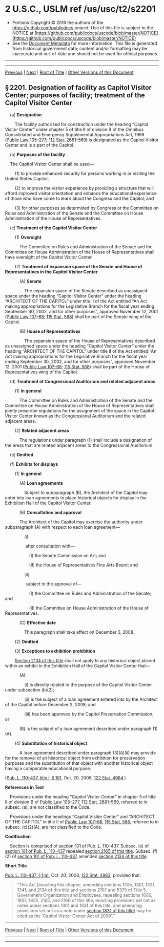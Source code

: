 ---
---

# 2 U.S.C., USLM ref /us/usc/t2/s2201

* Portions Copyright © 2016 the authors of the https://github.com/publicdocs project.
  Use of this file is subject to the NOTICE at [https://github.com/publicdocs/uscode/blob/master/NOTICE](https://github.com/publicdocs/uscode/blob/master/NOTICE)
* See the [Document Metadata](././../../../../..//README.md) for more information.
  This file is generated from historical government data; content and/or formatting may be inaccurate and out-of-date and should not be used for official purposes.

----------
----------

[Previous](./../../../../..//us/usc/t2/ch31/schI/m__us_usc_t2_ch31_schI.md) | [Next](./../../../../..//us/usc/t2/ch31/schI/m__us_usc_t2_s2202.md) | [Root of Title](./../../../../../) | [Other Versions of this Document](https://publicdocs.github.io/go/links?ns=uslm&ref=%2Fus%2Fusc%2Ft2%2Fs2201)

## § 2201. Designation of facility as Capitol Visitor Center; purposes of facility; treatment of the Capitol Visitor Center

    (a) __Designation__ 

        The facility authorized for construction under the heading “Capitol Visitor Center” under chapter 5 of title II of division B of the Omnibus Consolidated and Emergency Supplemental Appropriations Act, 1999 ([Public Law 105–277][/us/pl/105/277]; [112 Stat. 2681–569][/us/stat/112/2681-569]) is designated as the Capitol Visitor Center and is a part of the Capitol.

    (b) __Purposes of the facility__ 

    The Capitol Visitor Center shall be used—

        (1) to provide enhanced security for persons working in or visiting the United States Capitol;

        (2) to improve the visitor experience by providing a structure that will afford improved visitor orientation and enhance the educational experience of those who have come to learn about the Congress and the Capitol; and

        (3) for other purposes as determined by Congress or the Committee on Rules and Administration of the Senate and the Committee on House Administration of the House of Representatives.

    (c) __Treatment of the Capitol Visitor Center__ 

        (1) __Oversight__ 

            The Committee on Rules and Administration of the Senate and the Committee on House Administration of the House of Representatives shall have oversight of the Capitol Visitor Center.

        (2) __Treatment of expansion space of the Senate and House of Representatives in the Capitol Visitor Center__ 

            (A) __Senate__ 

                The expansion space of the Senate described as unassigned space under the heading “Capitol Visitor Center” under the heading “ARCHITECT OF THE CAPITOL” under title II of the Act entitled “An Act making appropriations for the Legislative Branch for the fiscal year ending September 30, 2002, and for other purposes”, approved November 12, 2001 ([Public Law 107–68][/us/pl/107/68]; [115 Stat. 588][/us/stat/115/588]) shall be part of the Senate wing of the Capitol.

            (B) __House of Representatives__ 

                The expansion space of the House of Representatives described as unassigned space under the heading “Capitol Visitor Center” under the heading “ARCHITECT OF THE CAPITOL” under title II of the Act entitled “An Act making appropriations for the Legislative Branch for the fiscal year ending September 30, 2002, and for other purposes”, approved November 12, 2001 ([Public Law 107–68][/us/pl/107/68]; [115 Stat. 588][/us/stat/115/588]) shall be part of the House of Representatives wing of the Capitol.

    (d) __Treatment of Congressional Auditorium and related adjacent areas__ 

        (1) __In general__ 

            The Committee on Rules and Administration of the Senate and the Committee on House Administration of the House of Representatives shall jointly prescribe regulations for the assignment of the space in the Capitol Visitor Center known as the Congressional Auditorium and the related adjacent areas.

        (2) __Related adjacent areas__ 

            The regulations under paragraph (1) shall include a designation of the areas that are related adjacent areas to the Congressional Auditorium.

    (e) __Omitted__ 

    (f) __Exhibits for displays__ 

        (1) __In general__ 

            (A) __Loan agreements__ 

                Subject to subparagraph (B), the Architect of the Capitol may enter into loan agreements to place historical objects for display in the Exhibition Hall of the Capitol Visitor Center.

            (B) __Consultation and approval__ 

            The Architect of the Capitol may exercise the authority under subparagraph (A) with respect to each loan agreement—

                (i)

                 after consultation with—

                    (I) the Senate Commission on Art; and

                    (II) the House of Representatives Fine Arts Board; and

                (ii)

                 subject to the approval of—

                    (I) the Committee on Rules and Administration of the Senate; and

                    (II) the Committee on House Administration of the House of Representatives.

            (C) __Effective date__ 

                This paragraph shall take effect on December 3, 2008.

        (2) __Omitted__ 

        (3) __Exceptions to exhibition prohibition__ 

        [Section 2134 of this title][/us/usc/t2/s2134] shall not apply to any historical object placed within an exhibit in the Exhibition Hall of the Capitol Visitor Center that—

            (A)

                (i) is directly related to the purpose of the Capitol Visitor Center under subsection (b)(2);

                (ii) is the subject of a loan agreement entered into by the Architect of the Capitol before December 2, 2008; and

                (iii) has been approved by the Capitol Preservation Commission; or

            (B) is the subject of a loan agreement described under paragraph (1)(A).

        (4) __Substitution of historical object__ 

            A loan agreement described under paragraph (3)(A)(ii) may provide for the removal of an historical object from exhibition for preservation purposes and the substitution of that object with another historical object having a comparable educational purpose.

([Pub. L. 110–437, title I, § 101][/us/pl/110/437/s101], Oct. 20, 2008, [122 Stat. 4984][/us/stat/122/4984].)

 __References in Text__ 

    Provisions under the heading “Capitol Visitor Center” in chapter 5 of title II of division B of [Public Law 105–277][/us/pl/105/277], [112 Stat. 2681–569][/us/stat/112/2681-569], referred to in subsec. (a), are not classified to the Code.

    Provisions under the headings “Capitol Visitor Center” and “ARCHITECT OF THE CAPITOL” in title II of [Public Law 107–68][/us/pl/107/68], [115 Stat. 588][/us/stat/115/588], referred to in subsec. (c)(2)(A), are not classified to the Code.

 __Codification__ 

    Section is comprised of [section 101 of Pub. L. 110–437][/us/pl/110/437/s101]. Subsec. (e) of [section 101 of Pub. L. 110–437][/us/pl/110/437/s101] repealed [section 2165 of this title][/us/usc/t2/s2165]. Subsec. (f)(2) of [section 101 of Pub. L. 110–437][/us/pl/110/437/s101] amended [section 2134 of this title][/us/usc/t2/s2134].

 __Short Title__ 

[Pub. L. 110–437, § 1(a)][/us/pl/110/437/s1/a], Oct. 20, 2008, [122 Stat. 4983][/us/stat/122/4983], provided that: 

> “This Act \[enacting this chapter, amending sections 130e, 1301, 1331, 1341, and 2134 of this title and sections 2107 and 5379 of Title 5, Government Organization and Employees, repealing sections 1806, 1807, 1825, 2165, and 2166 of this title, enacting provisions set out as notes under sections 1301 and 1831 of this title, and amending provisions set out as a note under [section 1831 of this title][/us/usc/t2/s1831]\] may be cited as the ‘Capitol Visitor Center Act of 2008’.”

----------

[Previous](./../../../../..//us/usc/t2/ch31/schI/m__us_usc_t2_ch31_schI.md) | [Next](./../../../../..//us/usc/t2/ch31/schI/m__us_usc_t2_s2202.md) | [Root of Title](./../../../../../) | [Other Versions of this Document](https://publicdocs.github.io/go/links?ns=uslm&ref=%2Fus%2Fusc%2Ft2%2Fs2201)

----------
----------

[/us/pl/105/277]: https://publicdocs.github.io/go/links?ns=uslm&ref=%2Fus%2Fpl%2F105%2F277
[/us/stat/112/2681-569]: https://publicdocs.github.io/go/links?ns=uslm&ref=%2Fus%2Fstat%2F112%2F2681-569
[/us/pl/107/68]: https://publicdocs.github.io/go/links?ns=uslm&ref=%2Fus%2Fpl%2F107%2F68
[/us/stat/115/588]: https://publicdocs.github.io/go/links?ns=uslm&ref=%2Fus%2Fstat%2F115%2F588
[/us/pl/107/68]: https://publicdocs.github.io/go/links?ns=uslm&ref=%2Fus%2Fpl%2F107%2F68
[/us/stat/115/588]: https://publicdocs.github.io/go/links?ns=uslm&ref=%2Fus%2Fstat%2F115%2F588
[/us/usc/t2/s2134]: https://publicdocs.github.io/go/links?ns=uslm&ref=%2Fus%2Fusc%2Ft2%2Fs2134
[/us/pl/110/437/s101]: https://publicdocs.github.io/go/links?ns=uslm&ref=%2Fus%2Fpl%2F110%2F437%2Fs101
[/us/stat/122/4984]: https://publicdocs.github.io/go/links?ns=uslm&ref=%2Fus%2Fstat%2F122%2F4984
[/us/pl/105/277]: https://publicdocs.github.io/go/links?ns=uslm&ref=%2Fus%2Fpl%2F105%2F277
[/us/stat/112/2681-569]: https://publicdocs.github.io/go/links?ns=uslm&ref=%2Fus%2Fstat%2F112%2F2681-569
[/us/pl/107/68]: https://publicdocs.github.io/go/links?ns=uslm&ref=%2Fus%2Fpl%2F107%2F68
[/us/stat/115/588]: https://publicdocs.github.io/go/links?ns=uslm&ref=%2Fus%2Fstat%2F115%2F588
[/us/pl/110/437/s101]: https://publicdocs.github.io/go/links?ns=uslm&ref=%2Fus%2Fpl%2F110%2F437%2Fs101
[/us/pl/110/437/s101]: https://publicdocs.github.io/go/links?ns=uslm&ref=%2Fus%2Fpl%2F110%2F437%2Fs101
[/us/usc/t2/s2165]: https://publicdocs.github.io/go/links?ns=uslm&ref=%2Fus%2Fusc%2Ft2%2Fs2165
[/us/pl/110/437/s101]: https://publicdocs.github.io/go/links?ns=uslm&ref=%2Fus%2Fpl%2F110%2F437%2Fs101
[/us/usc/t2/s2134]: https://publicdocs.github.io/go/links?ns=uslm&ref=%2Fus%2Fusc%2Ft2%2Fs2134
[/us/pl/110/437/s1/a]: https://publicdocs.github.io/go/links?ns=uslm&ref=%2Fus%2Fpl%2F110%2F437%2Fs1%2Fa
[/us/stat/122/4983]: https://publicdocs.github.io/go/links?ns=uslm&ref=%2Fus%2Fstat%2F122%2F4983
[/us/usc/t2/s1831]: https://publicdocs.github.io/go/links?ns=uslm&ref=%2Fus%2Fusc%2Ft2%2Fs1831


